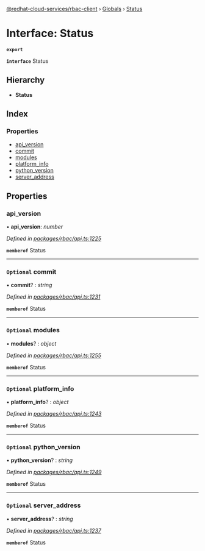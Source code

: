 [@redhat-cloud-services/rbac-client](../README.md) › [Globals](../globals.md) › [Status](status.md)

# Interface: Status

**`export`** 

**`interface`** Status

## Hierarchy

* **Status**

## Index

### Properties

* [api_version](status.md#api_version)
* [commit](status.md#optional-commit)
* [modules](status.md#optional-modules)
* [platform_info](status.md#optional-platform_info)
* [python_version](status.md#optional-python_version)
* [server_address](status.md#optional-server_address)

## Properties

###  api_version

• **api_version**: *number*

*Defined in [packages/rbac/api.ts:1225](https://github.com/RedHatInsights/javascript-clients/blob/master/packages/rbac/api.ts#L1225)*

**`memberof`** Status

___

### `Optional` commit

• **commit**? : *string*

*Defined in [packages/rbac/api.ts:1231](https://github.com/RedHatInsights/javascript-clients/blob/master/packages/rbac/api.ts#L1231)*

**`memberof`** Status

___

### `Optional` modules

• **modules**? : *object*

*Defined in [packages/rbac/api.ts:1255](https://github.com/RedHatInsights/javascript-clients/blob/master/packages/rbac/api.ts#L1255)*

**`memberof`** Status

___

### `Optional` platform_info

• **platform_info**? : *object*

*Defined in [packages/rbac/api.ts:1243](https://github.com/RedHatInsights/javascript-clients/blob/master/packages/rbac/api.ts#L1243)*

**`memberof`** Status

___

### `Optional` python_version

• **python_version**? : *string*

*Defined in [packages/rbac/api.ts:1249](https://github.com/RedHatInsights/javascript-clients/blob/master/packages/rbac/api.ts#L1249)*

**`memberof`** Status

___

### `Optional` server_address

• **server_address**? : *string*

*Defined in [packages/rbac/api.ts:1237](https://github.com/RedHatInsights/javascript-clients/blob/master/packages/rbac/api.ts#L1237)*

**`memberof`** Status
